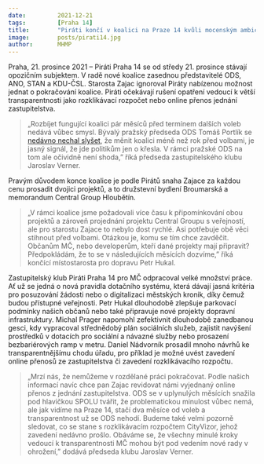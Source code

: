 ```yaml
---
date:         2021-12-21
tags:         [Praha 14]
title:        "Piráti končí v koalici na Praze 14 kvůli mocenským ambicím starosty Zajace z ODS"
image: 	      posts/pirati14.jpg
author:       MHMP
---
```

 
Praha, 21. prosince 2021 – Piráti Praha 14 se od středy 21. prosince stávají opozičním subjektem. V radě nové koalice zasednou představitelé ODS, ANO, STAN a KDU-ČSL. Starosta Zajac ignoroval Piráty nabízenou možnost jednat o pokračování koalice. Piráti očekávají rušení opatření vedoucí k větší transparentnosti jako rozklikávací rozpočet nebo online přenos jednání zastupitelstva.

> „Rozbíjet fungující koalici pár měsíců před termínem dalších voleb nedává vůbec smysl. Bývalý pražský předseda ODS Tomáš Portlík se [nedávno nechal slyšet](https://denikn.cz/737026/uspech-spolu-laka-trojkoalici-ke-spojeni-i-v-praze-ceka-se-kdo-povede-prazskou-ods-zajem-ma-i-poslanec-benda/?ref=list), že měnit koalici méně než rok před volbami, je jasný signál, že jde politikům jen o křesla. V rámci pražské ODS na tom ale očividně není shoda,” říká předseda zastupitelského klubu Jaroslav Verner.

Pravým důvodem konce koalice je podle Pirátů snaha Zajace za každou cenu prosadit dvojici projektů, a to družstevní bydlení Broumarská a memorandum Central Group Hloubětín. 

> „V rámci koalice jsme požadovali více času k připomínkování obou projektů a zároveň projednání projektu Central Groupu s veřejností, ale pro starostu Zajace to nebylo dost rychlé. Asi potřebuje obě věci stihnout před volbami. Otázkou je, komu se tím chce zavděčit. Občanům MČ, nebo developerům, kteří dané projekty mají připravit? Předpokládám, že to se v následujících měsících dozvíme,” říká končící místostarosta pro dopravu Petr Hukal. 

Zastupitelský klub Piráti Praha 14 pro MČ odpracoval velké množství práce. Ať už se jedná o nová pravidla dotačního systému, která dávají jasná kritéria pro posuzování žádosti nebo o digitalizaci městských kronik, díky čemuž budou přístupné veřejnosti. Petr Hukal dlouhodobě zlepšuje parkovací podmínky našich občanů nebo také připravuje nové projekty dopravní infrastruktury. Michal Prager napomohl zefektivnit dlouhodobě zanedbanou gesci, kdy vypracoval střednědobý plán sociálních služeb, zajistit navýšení prostředků v dotacích pro sociální a návazné služby nebo prosazení bezbariérových ramp v metru. Daniel Nádvorník prosadil mnoho návrhů ke transparentnějšímu chodu úřadu, pro příklad je možné uvést zavedení online přenosů ze zastupitelstva či zavedení rozklikávacího rozpočtu.

> „Mrzí nás, že nemůžeme v rozdělané práci pokračovat. Podle našich informací navíc chce pan Zajac revidovat námi vyjednaný online přenos z jednání zastupitelstva. ODS se v uplynulých měsících snažila pod hlavičkou SPOLU tvářit, že problematickou minulost vůbec nemá, ale jak vidíme na Praze 14, stačí dva měsíce od voleb a transparentnost už se ODS nehodí. Budeme také velmi pozorně sledovat, co se stane s rozklikávacím rozpočtem CityVizor, jehož zavedení nedávno prošlo. Obáváme se, že všechny minulé kroky vedoucí k transparentnosti MČ mohou být pod vedením nové rady v ohrožení,” dodává předseda klubu Jaroslav Verner.
